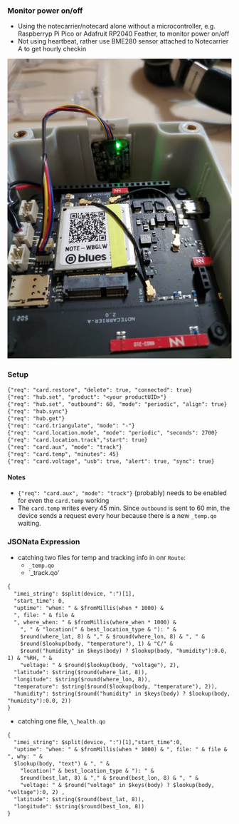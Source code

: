 ### Monitor power on/off
* Using the notecarrier/notecard alone without a microcontroller,
e.g. Raspberryp Pi Pico or Adafruit RP2040 Feather,  to monitor power on/off
* Not using heartbeat, rather use BME280 sensor attached to Notecarrier A to get hourly checkin


![image of Notecarrier A, WBGGLW, and BME280](images/nca_wbglw_bme280.jpg)


### Setup
```
{"req": "card.restore", "delete": true, "connected": true}
{"req": "hub.set", "product": "<your productUID>"}
{"req": "hub.set", "outbound": 60, "mode": "periodic", "align": true}
{"req": "hub.sync"}
{"req": "hub.get"}
{"req": "card.triangulate", "mode": "-"}
{"req": "card.location.mode", "mode": "periodic", "seconds": 2700}
{"req": "card.location.track","start": true}
{"req": "card.aux", "mode": "track"}
{"req": "card.temp", "minutes": 45}
{"req": "card.voltage", "usb": true, "alert": true, "sync": true}
```

#### Notes
* `{"req": "card.aux", "mode": "track"}` (probably) needs to be enabled for even the `card.temp` working
* The `card.temp` writes every 45 min.  Since `outbound` is sent to 60 min, the device sends a request every hour because there is a new `_temp.qo` waiting.

### JSONata Expression
* catching two files for temp and tracking info in onr `Route`:
    * `_temp.qo`
    * `_track.qo'

```
{
  "imei_string": $split(device, ":")[1],
  "start_time": 0,
  "uptime": "when: " & $fromMillis(when * 1000) &
  ", file: " & file &
  ", where_when: " & $fromMillis(where_when * 1000) &
    ", " & "location(" & best_location_type & "): " &
    $round(where_lat, 8) & "," & $round(where_lon, 8) & ", " &
    $round($lookup(body, "temperature"), 1) & "C/" &
    $round("humidity" in $keys(body) ? $lookup(body, "humidity"):0.0, 1) & "%RH, " &
    "voltage: " & $round($lookup(body, "voltage"), 2),
  "latitude": $string($round(where_lat, 8)),
  "longitude": $string($round(where_lon, 8)),
  "temperature": $string($round($lookup(body, "temperature"), 2)),
  "humidity": $string($round("humidity" in $keys(body) ? $lookup(body, "humidity"):0.0, 2))
}
```

* catching one file, `\_health.qo`
```
{
  "imei_string": $split(device, ":")[1],"start_time":0,
  "uptime": "when: " & $fromMillis(when * 1000) & ", file: " & file & ", why: " &
  $lookup(body, "text") & ", " &
    "location(" & best_location_type & "): " &
    $round(best_lat, 8) & "," & $round(best_lon, 8) & ", " &
    "voltage: " & $round("voltage" in $keys(body) ? $lookup(body, "voltage"):0, 2) ,
  "latitude": $string($round(best_lat, 8)),
  "longitude": $string($round(best_lon, 8))
}
```

<!--
# vim: ai et ts=4 sts=4 sw=4 nu
-->
